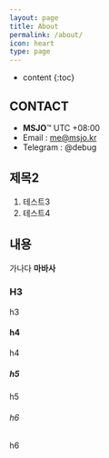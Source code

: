 ```yaml
---
layout: page
title: About
permalink: /about/
icon: heart
type: page
---
```


* content
{:toc}

## CONTACT
* **MSJO**™ UTC +08:00
* Email : me@msjo.kr
* Telegram : @debug

## 제목2
1. 테스트3
2. 테스트4

## 내용
가나다
**마바사**

### H3
h3

#### h4
h4

##### h5
h5

###### h6
h6
